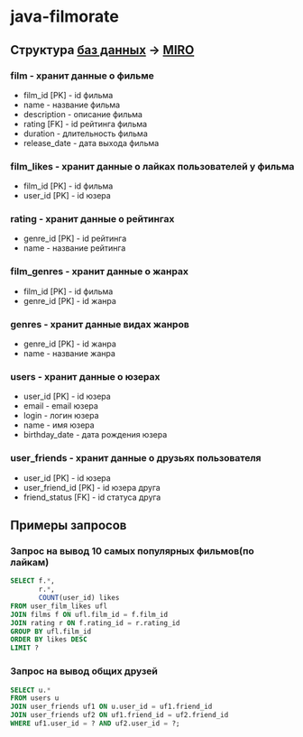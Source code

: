 # java-filmorate
## Структура [баз данных](https://github.com/danijke/java-filmorate/blob/sql_diagram/diagram_filmorate.jpg) -> [MIRO](https://miro.com/app/board/uXjVIQMs0_4=/?share_link_id=137127835375)
### film - хранит данные о фильме
* film_id [PK] - id фильма
* name - название фильма
* description - описание фильма
* rating [FK] - id рейтинга фильма
* duration - длительность фильма
* release_date - дата выхода фильма

### film_likes - хранит данные о лайках пользователей у фильма
* film_id [PK] - id фильма
* user_id [PK] - id юзера

### rating - хранит данные о рейтингах
* genre_id [PK] - id рейтинга
* name - название рейтинга

### film_genres - хранит данные о жанрах 
* film_id [PK] - id фильма
* genre_id [PK] - id жанра

### genres - хранит данные видах жанров
* genre_id [PK] - id жанра
* name - название жанра

### users - хранит данные о юзерах
* user_id [PK] - id юзера
* email - email юзера
* login - логин юзера
* name - имя юзера
* birthday_date - дата рождения юзера

### user_friends - хранит данные о друзьях пользователя
* user_id [PK] - id юзера
* user_friend_id [PK] - id юзера друга
* friend_status [FK] - id статуса друга

## Примеры запросов
### Запрос на вывод 10 самых популярных фильмов(по лайкам)
```sql
SELECT f.*,
       r.*,
       COUNT(user_id) likes
FROM user_film_likes ufl
JOIN films f ON ufl.film_id = f.film_id
JOIN rating r ON f.rating_id = r.rating_id
GROUP BY ufl.film_id
ORDER BY likes DESC
LIMIT ?
```
### Запрос на вывод общих друзей
```sql
SELECT u.* 
FROM users u
JOIN user_friends uf1 ON u.user_id = uf1.friend_id
JOIN user_friends uf2 ON uf1.friend_id = uf2.friend_id
WHERE uf1.user_id = ? AND uf2.user_id = ?;
```
